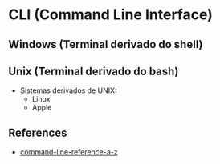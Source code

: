 # CLI (Command Line Interface)

## Windows (Terminal derivado do shell)

## Unix (Terminal derivado do bash)

- Sistemas derivados de UNIX:
  - Linux
  - Apple

## References

- [command-line-reference-a-z](https://docs.microsoft.com/en-us/windows-server/administration/windows-commands/windows-commands#command-line-reference-a-z)
